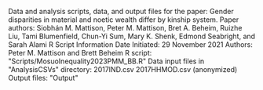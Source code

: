 Data and analysis scripts, data, and output files for the paper:
Gender disparities in material and noetic wealth differ by kinship system.
Paper authors: Siobhán M. Mattison, Peter M. Mattison, Bret A. Beheim, Ruizhe Liu, Tami Blumenfield, Chun-Yi Sum, Mary K. Shenk, Edmond Seabright, and Sarah Alami
R Script Information
Date Initiated: 29 November 2021
Authors: Peter M. Mattison and Brett Beheim
R script: "Scripts/MosuoInequality2023PMM_BB.R"
Data input files in "AnalysisCSVs" directory:
    2017IND.csv
    2017HHMOD.csv (anonymized)
Output files: "Output"
